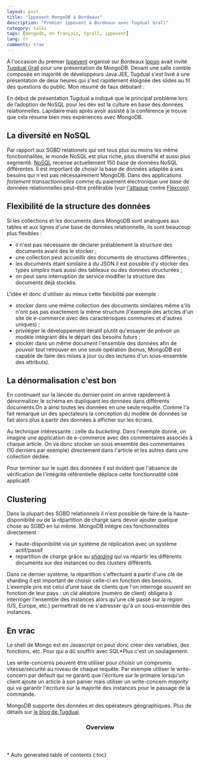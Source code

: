 ```yaml
---
layout: post
title: "Ippevent MongoDB à Bordeaux"
description: "Premier ippevent à Bordeaux avec Tugdual Grall"
category: talks
tags: [mongodb, en français, tgrall, ippevent]
lang: fr
comments: true
---
```

À l'occasion du premier [Ippevent](http://blog.ippon.fr/inscription-aux-ippevents/) organisé sur Bordeaux [Ippon](http://www.ippon.fr/) avait invité [Tugdual Grall](https://twitter.com/tgrall) pour une présentation de MongoDB. Devant une salle comble composée en majorité de développeurs Java JEE,  Tugdual s'est livré à une présentation de deux heures qui s'est rapidement éloignée des slides au fil des questions du public. Mon résumé de faux débutant :

<!--more-->
En début de présentation Tugdual a indiqué que le principal problème lors de l’adoption de NoSQL pour les dév est la culture en base des données relationnelles. Lapidaire mais après avoir assisté à la conférence je trouve que cela résume bien mes expériences avec MongoDB.

## La diversité en NoSQL

Par rapport aux SGBD relationels qui ont tous plus ou moins les même fonctionnalités, le monde NoSQL est plus riche, plus diversifié et aussi plus segmenté. [NoSQL](http://nosql-database.org/) recense actuellement 150 base de données NoSQL différentes. Il est important de choisir la base de données adaptée à ses besoins qui n'est pas nécessairement MongoDB. Dans des applications *fortement transactionnelles* comme du paiement électronique une base de données relationnelles peut-être préférable (voir [l'attaque](http://www.infoq.com/news/2014/04/bitcoin-banking-mongodb) contre [Flexcoin](http://flexcoin.com/)).

## Flexibilité de la structure des données

Si les collections et les documents dans MongoDB sont analogues aux tables et aux lignes d'une base de données relationnelle, ils sont beaucoup plus flexibles :

- il n'est pas nécessaire de déclarer prélablement la structure des documents avant des le stocker ;
- une collection peut accueillir des documents de structures différentes ;
- les documents étant similaire à du JSON il est possible d'y stocker des types *simples* mais aussi des tableaux ou des données structurées ;
- on peut sans interruption de service modifier la structure des documents déjà stockés.

L'idée et donc d'utiliser au mieux cette flexibilité par exemple :

- stocker dans une même collection des documents similaires même s'ils n'ont pas pas exactement la même structure (l'exemple des articles d'un site de e-commerce avec des caractérisques communes et d'autres uniques) ;
- privilégier le développement itératif plutôt qu'essayer de prévoir un modèle intégrant dès le départ des besoins futurs ;
- stocker dans un même document l'ensemble des données afin de pouvoir tout retrouver en une seule opération (bonus, MongoDB est capable de faire des mises à jour ou des lectures d'un sous-ensemble des attributs).

## La dénormalisation c'est bon

En continuant sur la lancée du dernier point on arrive rapidement à dénormalizer le schéma en dupliquant les données dans différents documents.On a ainsi toutes les données en une seule requête. Comme l'a fait remarqué un des spectateurs la conception du modèle de données se fait alors plus à partir des données à afficher sur les écrans.

Au technique intéressante : celle du *bucketing*. Dans l'exemple donné, on imagine une application de e-commerce avec des commentaires associés à chaque article. On va donc stocker un sous ensemble des commentaires (10 derniers par exemple) directement dans l'article et les autres dans une collection dédiée.

Pour terminer sur le sujet des données il est évident que l'absence de vérification de l'intégrité référentielle déplace cette fonctionnalité côté applicatif.

## Clustering

Dans la plupart des SGBD relationnels il n'est possible de faire de la haute-disponiblité ou de la répartition de charge sans devoir ajouter quelque chose au SGBD en lui même. MongoDB intègre ces fonctionnalités directement :

- haute-disponibilité via un système de réplication avec un système actif/passif
- repartition de charge grâce au *[sharding](http://docs.mongodb.org/manual/core/sharding-introduction/)* qui va répartir les différents documents sur des instances ou des clusters différents.

Dans ce dernier système, la répartition s'effectuant à partir d'une clé de sharding il est important de choisir celle-ci en fonction des besoins. L'exemple pris est celui d'une base de clients que l'on interroge souvent en fonction de leur pays : un clé aléatoire (numéro de client) obligera à interroger l'ensemble des instances alors qu'une clé passé sur la région (US, Europe, etc.) permettrait de ne s'adresser qu'à un sous-ensemble des instances.

## En vrac

Le shell de Mongo est en Javascript on peut donc créer des variables, des fonctions, etc. Pour qui a dû souffrir avec SQL*Plus c'est un soulagement.

Les write-concerns peuvent être utiliser pour choisir un compromis vitesse/sécurité au niveau de chaque requête. Par exemple utiliser le write-concern par défault qui ne garanti que l'écriture sur le primaire lorsqu'un client ajoute un article à son panier mais utiliser un write-concern *majority* qui va garantir l'écriture sur la majorité des instances pour le passage de la commande.

MongoDB supporte des données et des opérateurs géographiques. Plus de détails sur [le blog de Tugdual](http://tugdualgrall.blogspot.fr/2014/08/introduction-to-mongodb-geospatial.html).

<section id="table-of-contents" class="toc">
<header>
<h3>Overview</h3>
</header>
<div id="drawer" markdown="1">
*  Auto generated table of contents
{:toc}
</div>
</section><!-- /#table-of-contents -->
